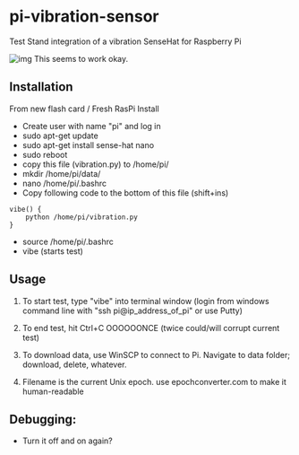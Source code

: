 # pi-vibration-sensor
Test Stand integration of a vibration SenseHat for Raspberry Pi

![img](https://img.shields.io/badge/build-beta-green) This seems to work okay.


## Installation 

From new flash card / Fresh RasPi Install
 - Create user with name "pi" and log in
 - sudo apt-get update
 - sudo apt-get install sense-hat nano
 - sudo reboot
 - copy this file (vibration.py) to /home/pi/
 - mkdir /home/pi/data/
 - nano /home/pi/.bashrc
 - Copy following code to the bottom of this file (shift+ins)
```
vibe() {
	python /home/pi/vibration.py
}
```
 - source /home/pi/.bashrc
 - vibe (starts test)

## Usage
1. To start test, type "vibe" into terminal window (login from windows command line with "ssh pi@ip_address_of_pi" or use Putty)

2. To end test, hit Ctrl+C OOOOOONCE (twice could/will corrupt current test)

3. To download data, use WinSCP to connect to Pi. Navigate to data folder; download, delete, whatever.

4. Filename is the current Unix epoch. use epochconverter.com to make it human-readable

## Debugging:
- Turn it off and on again?
